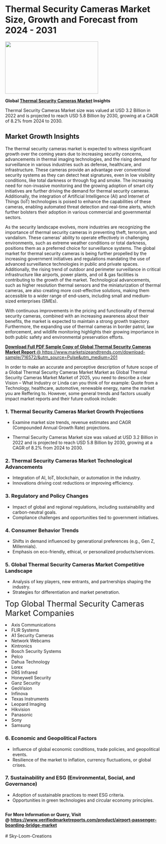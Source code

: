 <H1>Thermal Security Cameras Market Size, Growth and Forecast from 2024 - 2031</H1><img class="aligncenter size-medium wp-image-584254" src="https://thirdeyenews.in/wp-content/uploads/2024/09/Global-Market-Research-300x168.jpeg" alt="" width="300" height="168" /><p><strong>Global&nbsp;<a href="https://www.marketsizeandtrends.com/download-sample/716572/&amp;utm_source=Pulse&amp;utm_medium=201">Thermal Security Cameras Market</a> Insights</strong></p><p>Thermal Security Cameras Market size was valued at USD 3.2 Billion in 2022 and is projected to reach USD 5.8 Billion by 2030, growing at a CAGR of 8.2% from 2024 to 2030.</p><p><h2>Market Growth Insights</h2> <p>The thermal security cameras market is expected to witness significant growth over the coming years due to increasing security concerns, advancements in thermal imaging technologies, and the rising demand for surveillance in various industries such as defense, healthcare, and infrastructure. These cameras provide an advantage over conventional security systems as they can detect heat signatures, even in low visibility conditions, like total darkness or through fog and smoke. The increasing need for non-invasive monitoring and the growing adoption of smart city initiatives are further driving the demand for thermal security cameras. Additionally, the integration of Artificial Intelligence (AI) and Internet of Things (IoT) technologies is poised to enhance the capabilities of these cameras, enabling automated threat detection and real-time alerts, which further bolsters their adoption in various commercial and governmental sectors.</p> <p><a href="#"></a></p> <p>As the security landscape evolves, more industries are recognizing the importance of thermal security cameras in preventing theft, terrorism, and vandalism. These cameras' ability to operate effectively in challenging environments, such as extreme weather conditions or total darkness, positions them as a preferred choice for surveillance systems. The global market for thermal security cameras is being further propelled by the increasing government initiatives and regulations mandating the use of advanced surveillance technologies in public and private spaces. Additionally, the rising trend of outdoor and perimeter surveillance in critical infrastructure like airports, power plants, and oil & gas facilities is contributing to the growth of the market. Technological advancements, such as higher resolution thermal sensors and the miniaturization of thermal cameras, are also creating more cost-effective solutions, making them accessible to a wider range of end-users, including small and medium-sized enterprises (SMEs). <p>With continuous improvements in the pricing and functionality of thermal security cameras, combined with an increasing awareness about their benefits, the market is expected to maintain a strong growth trajectory. Furthermore, the expanding use of thermal cameras in border patrol, law enforcement, and wildlife monitoring highlights their growing importance in both public safety and environmental preservation efforts.</p> <p><a href="#"></p><p><span class=""><strong>Download Full PDF Sample Copy of Global Thermal Security Cameras Market Report</strong> @ <a href="https://www.marketsizeandtrends.com/download-sample/716572/&amp;utm_source=Pulse&amp;utm_medium=201" target="_blank">https://www.marketsizeandtrends.com/download-sample/716572/&amp;utm_source=Pulse&amp;utm_medium=201</a></span></p><p>In order to make an accurate and perceptive description of future scope of a Global&nbsp;Thermal Security Cameras Market Market as Global&nbsp;Thermal Security Cameras Market Market of 2025, you need to describe a clear Vision &ndash; What Industry or Linda can you think of for example: Quote from a Technology, healthcare, automotive, renewable energy, name the market you are Reffering to. However, some general trends and factors usually impact market reports and their future outlook include:</p><h3>1.&nbsp;<strong>Thermal Security Cameras Market Growth Projections</strong></h3><ul><li>Examine market size trends, revenue estimates and CAGR (Compounded Annual Growth Rate) projections.</li><li><p>Thermal Security Cameras Market size was valued at USD 3.2 Billion in 2022 and is projected to reach USD 5.8 Billion by 2030, growing at a CAGR of 8.2% from 2024 to 2030.</p></li></ul><h3>2.&nbsp;<strong>Thermal Security Cameras Market Technological Advancements</strong></h3><ul><li>Integration of AI, IoT, blockchain, or automation in the industry.</li><li>Innovations driving cost reductions or improving efficiency.</li></ul><h3>3.&nbsp;<strong>Regulatory and Policy Changes</strong></h3><ul><li>Impact of global and regional regulations, including sustainability and carbon-neutral goals.</li><li>Compliance challenges and opportunities tied to government initiatives.</li></ul><h3>4.&nbsp;<strong>Consumer Behavior Trends</strong></h3><ul><li>Shifts in demand influenced by generational preferences (e.g., Gen Z, Millennials).</li><li>Emphasis on eco-friendly, ethical, or personalized products/services.</li></ul><h3>5.&nbsp;<strong>Global Thermal Security Cameras Market Competitive Landscape</strong></h3><ul><li>Analysis of key players, new entrants, and partnerships shaping the industry.</li><li>Strategies for differentiation and market penetration.</li></ul><p data-pm-slice="1 1 []"><span style="color: inherit; font-family: inherit; font-size: 25px;">Top Global Thermal Security Cameras Market Companies</span></p><div class="" data-test-id=""><p><li> Axis Communications</li><li> FLIR Systems</li><li> A1 Security Cameras</li><li> Network Webcams</li><li> Kintronics</li><li> Bosch Security Systems</li><li> Pelco</li><li> Dahua Technology</li><li> Lorex</li><li> DRS Infrared</li><li> Honeywell Security</li><li> Ganz Security</li><li> GeoVision</li><li> Infinova</li><li> Texas Instruments</li><li> Leopard Imaging</li><li> Hikvision</li><li> Panasonic</li><li> Sony</li><li> Samsung</li></p></div><h3>6.&nbsp;<strong>Economic and Geopolitical Factors</strong></h3><ul><li>Influence of global economic conditions, trade policies, and geopolitical events.</li><li>Resilience of the market to inflation, currency fluctuations, or global crises.</li></ul><h3>7.&nbsp;<strong>Sustainability and ESG (Environmental, Social, and Governance)</strong></h3><ul><li>Adoption of sustainable practices to meet ESG criteria.</li><li>Opportunities in green technologies and circular economy principles.</li></ul><h2><strong style="font-size: 14px;">For More Information or Query, Visit @&nbsp;</strong><a style="background-color: #ffffff; font-size: 14px;" href="https://www.marketsizeandtrends.com/report/thermal-security-cameras-market/" target="_blank">https://www.verifiedmarketreports.com/product/airport-passenger-boarding-bridge-market</a></h2># Sky-Loom-Creations

